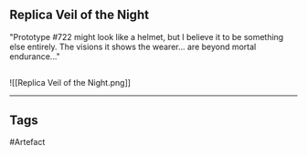 ## Replica Veil of the Night
"Prototype #722 might look like a helmet, but I believe it to be something else entirely.
The visions it shows the wearer... are beyond mortal endurance..."
## 
![[Replica Veil of the Night.png]]

---
## Tags
#Artefact